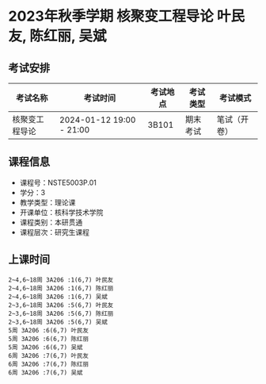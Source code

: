 # 2023年秋季学期 核聚变工程导论 叶民友, 陈红丽, 吴斌




## 考试安排

| 考试名称 | 考试时间 | 考试地点 | 考试类型 | 考试模式 |
| -------- | -------- | -------- | -------- | -------- |
| 核聚变工程导论 | 2024-01-12 19:00 - 21:00 | 3B101 | 期末考试 | 笔试（开卷） |





## 课程信息

- 课程号：NSTE5003P.01
- 学分：3
- 教学类型：理论课
- 开课单位：核科学技术学院
- 课程类别：本研贯通
- 课程层次：研究生课程

## 上课时间

```
2~4,6~18周 3A206 :1(6,7) 叶民友
2~4,6~18周 3A206 :1(6,7) 陈红丽
2~4,6~18周 3A206 :1(6,7) 吴斌
2~3,6~18周 3A206 :5(6,7) 叶民友
2~3,6~18周 3A206 :5(6,7) 陈红丽
2~3,6~18周 3A206 :5(6,7) 吴斌
5周 3A206 :6(6,7) 叶民友
5周 3A206 :6(6,7) 陈红丽
5周 3A206 :6(6,7) 吴斌
6周 3A206 :7(6,7) 叶民友
6周 3A206 :7(6,7) 陈红丽
6周 3A206 :7(6,7) 吴斌
```

